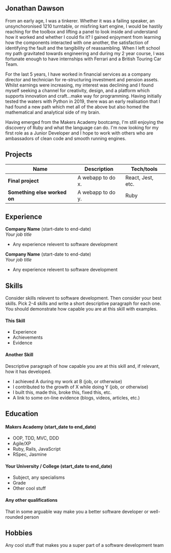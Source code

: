 ## Jonathan Dawson

From an early age, I was a tinkerer. Whether it was a failing speaker, an unsynchoronised 1210 turntable, or misfiring kart engine, I would be hastily reaching for the
toolbox and lifting a panel to look inside and understand how it worked and whether I could fix it? I gained enjoyment from learning how the components interacted with one 
another, the satisfaction of identifying the fault and the tangibility of reassambling. When I left school my path gravitated towards engineering and during my 2 year course, 
I was fortunate enough to have internships with Ferrari and a British Touring Car Team. 

For the last 5 years, I have worked in financial services as a company director and technician for re-structuring investment and pension assets. Whilst earnings were increasing, my interest was declining and I found myself seeking a channel for creativity, design, and a platform which supports innovation and craft...make way for programming. Having initially tested the waters with Python in 2019, there was an early realisation that I had found a new path which met all of the above but also homed the mathematical and analytical side of my brain.

Having emerged from the Makers Academy bootcamp, I'm still enjoying the discovery of Ruby and what the language can do. I'm now looking for my first role as a Junior 
Developer and I hope to work with others who are ambassadors of clean code and smooth running engines.


## Projects

| Name                         | Description       | Tech/tools        |
| ---------------------------- | ----------------- | ----------------- |
| **Final project**            | A webapp to do x. | React, Jest, etc. |
| **Something else worked on** | A webapp to do y. | Ruby              |

## Experience

**Company Name** (start-date to end-date)  
_Your job title_

- Any experience relevent to software development

**Company Name** (start-date to end-date)  
_Your job title_

- Any experience relevent to software development

## Skills

Consider skills relevent to software development. Then consider your best skills. Pick 2-4 skills and write a short descriptive paragraph for each one. You should demonstrate how capable you are at this skill with examples.

#### This Skill

- Experience
- Achievements
- Evidence

#### Another Skill

Descriptive paragraph of how capable you are at this skill and, if relevant, how it has developed.

- I achieved A during my work at B (job, or otherwise)
- I contributed to the growth of X while doing Y (job, or otherwise)
- I built this, made this, broke this, fixed this, etc.
- A link to some on-line evidence (blogs, videos, articles, etc.)

## Education

#### Makers Academy (start_date to end_date)

- OOP, TDD, MVC, DDD
- Agile/XP
- Ruby, Rails, JavaScript
- RSpec, Jasmine

#### Your University / College (start_date to end_date)

- Subject, any specialisms
- Grade
- Other cool stuff

#### Any other qualifications

That in some arguable way make you a better software developer or well-rounded person

## Hobbies

Any cool stuff that makes you a super part of a software development team
